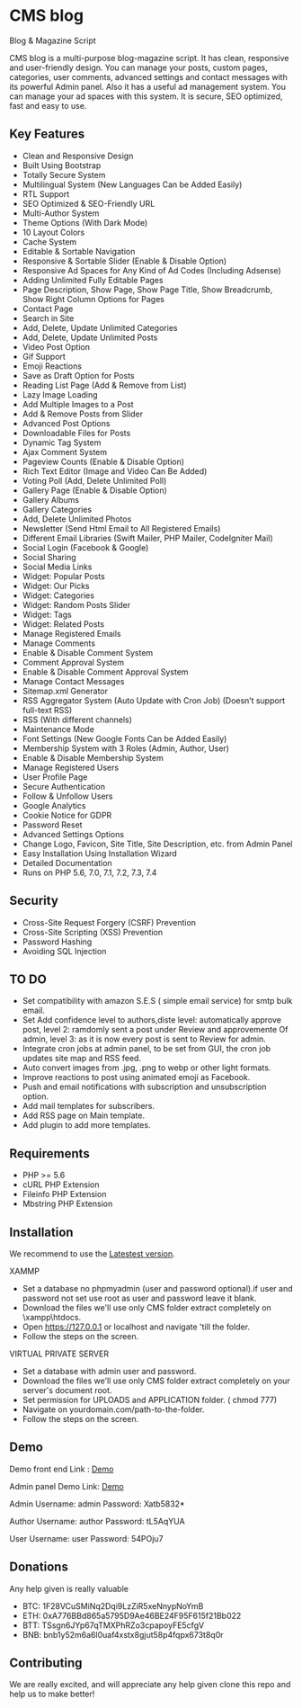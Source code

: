 # CMS blog
 Blog & Magazine Script

CMS blog is a multi-purpose blog-magazine script. It has clean, responsive and user-friendly design. You can manage your posts, custom pages, categories, user comments, advanced settings and contact messages with its powerful Admin panel. Also it has a useful ad management system. You can manage your ad spaces with this system. It is secure, SEO optimized, fast and easy to use.

## Key Features
+ Clean and Responsive Design
+ Built Using Bootstrap
+ Totally Secure System
+ Multilingual System (New Languages Can be Added Easily)
+ RTL Support
+ SEO Optimized & SEO-Friendly URL
+ Multi-Author System
+ Theme Options (With Dark Mode)
+ 10 Layout Colors
+ Cache System
+ Editable & Sortable Navigation
+ Responsive & Sortable Slider (Enable & Disable Option)
+ Responsive Ad Spaces for Any Kind of Ad Codes (Including Adsense)
+ Adding Unlimited Fully Editable Pages
+ Page Description, Show Page, Show Page Title, Show Breadcrumb, Show Right Column Options for Pages
+ Contact Page
+ Search in Site
+ Add, Delete, Update Unlimited Categories
+ Add, Delete, Update Unlimited Posts
+ Video Post Option
+ Gif Support
+ Emoji Reactions
+ Save as Draft Option for Posts
+ Reading List Page (Add & Remove from List)
+ Lazy Image Loading
+ Add Multiple Images to a Post
+ Add & Remove Posts from Slider
+ Advanced Post Options
+ Downloadable Files for Posts
+ Dynamic Tag System
+ Ajax Comment System
+ Pageview Counts (Enable & Disable Option)
+ Rich Text Editor (Image and Video Can Be Added)
+ Voting Poll (Add, Delete Unlimited Poll)
+ Gallery Page (Enable & Disable Option)
+ Gallery Albums
+ Gallery Categories
+ Add, Delete Unlimited Photos
+ Newsletter (Send Html Email to All Registered Emails)
+ Different Email Libraries (Swift Mailer, PHP Mailer, CodeIgniter Mail)
+ Social Login (Facebook & Google)
+ Social Sharing
+ Social Media Links
+ Widget: Popular Posts
+ Widget: Our Picks
+ Widget: Categories
+ Widget: Random Posts Slider
+ Widget: Tags
+ Widget: Related Posts
+ Manage Registered Emails
+ Manage Comments
+ Enable & Disable Comment System
+ Comment Approval System
+ Enable & Disable Comment Approval System
+ Manage Contact Messages
+ Sitemap.xml Generator
+ RSS Aggregator System (Auto Update with Cron Job) (Doesn’t support full-text RSS)
+ RSS (With different channels)
+ Maintenance Mode
+ Font Settings (New Google Fonts Can be Added Easily)
+ Membership System with 3 Roles (Admin, Author, User)
+ Enable & Disable Membership System
+ Manage Registered Users
+ User Profile Page
+ Secure Authentication
+ Follow & Unfollow Users
+ Google Analytics
+ Cookie Notice for GDPR
+ Password Reset
+ Advanced Settings Options
+ Change Logo, Favicon, Site Title, Site Description, etc. from Admin Panel
+ Easy Installation Using Installation Wizard
+ Detailed Documentation
+ Runs on PHP 5.6, 7.0, 7.1, 7.2, 7.3, 7.4

## Security
+ Cross-Site Request Forgery (CSRF) Prevention
+ Cross-Site Scripting (XSS) Prevention
+ Password Hashing
+ Avoiding SQL Injection

## TO DO

+ Set compatibility with amazon S.E.S ( simple email service) for smtp bulk email.
+ Set Add confidence level to authors,diste level: automatically approve post, level 2: ramdomly sent a post under Review and approvemente
Of admin, level 3: as it is now every post is sent to Review for admin.
+ Integrate cron jobs at admin panel, to be set from GUI, the cron job updates site map and RSS feed.
+ Auto convert images from .jpg, .png to webp or other light formats.
+ Improve reactions to post using animated emoji as Facebook.
+ Push and email notifications with subscription and unsubscription option.
+ Add mail templates for subscribers.
+ Add RSS page on Main template.
+ Add plugin to add more templates.


## Requirements
+ PHP >= 5.6
+ cURL PHP Extension
+ Fileinfo PHP Extension
+ Mbstring PHP Extension

## Installation
We recommend to use the <a href="https://github.com/EasycryptosTeam/CMS-blog/releases/tag/v4.0.2" target="_blank">Latestest version</a>.
 
XAMMP
+ Set a database no phpmyadmin (user and password optional).if user and password not set use root as user and password leave it blank.
+ Download the files we'll use only CMS folder extract completely on \xampp\htdocs.
+ Open https://127.0.0.1 or localhost and navigate 'till the folder.
+ Follow the steps on the screen.

VIRTUAL PRIVATE SERVER

+ Set a database with admin user and password.
+ Download the files we'll use only CMS folder extract completely on your server's document root.
+ Set permission for UPLOADS and APPLICATION folder. ( chmod 777)
+ Navigate on yourdomain.com/path-to-the-folder.
+ Follow the steps on the screen.



## Demo
Demo front end Link : <a href="https://demo.easycryptos.org" target="_blank">Demo</a>

Admin panel Demo Link: <a href="http://demo.easycryptos.org/admin" target="_blank">Demo</a>

Admin
Username: admin
Password: Xatb5832*

Author
Username: author
Password: tL5AqYUA

User
Username: user
Password: 54POju7


## Donations
Any help given is really valuable

+ BTC: 1F28VCuSMiNq2Dqi9LzZiR5xeNnypNoYmB
+ ETH: 0xA776BBd865a5795D9Ae46BE24F95F615f21Bb022
+ BTT: TSsgn6JYp67qTMXPhRZo3cpapoyFE5cfgV
+ BNB: bnb1y52m6a6l0uaf4xstx8gjut58p4fqpx673t8q0r

## Contributing
We are really excited, and will appreciate any help given clone this repo and help us to make better!
